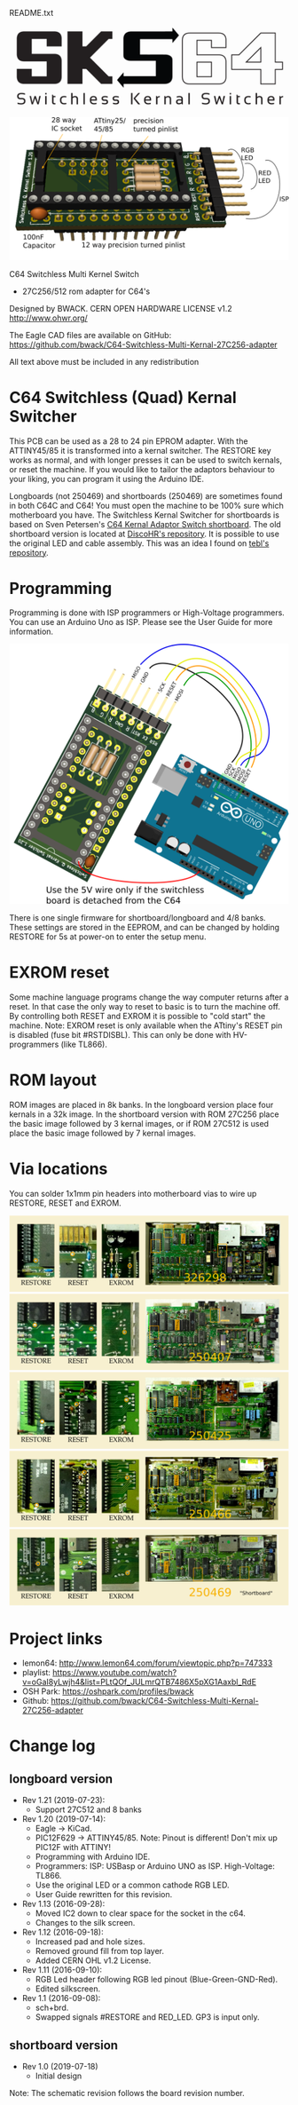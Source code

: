 README.txt

![logo](User&#32;Guide/media/SKS64-Logos-Ver2.png)

![3D_front](User&#32;Guide/media/Board_overview.png)

C64 Switchless Multi Kernel Switch
- 27C256/512 rom adapter for C64's

Designed by BWACK.
CERN OPEN HARDWARE LICENSE v1.2
http://www.ohwr.org/

The Eagle CAD files are available on GitHub:
https://github.com/bwack/C64-Switchless-Multi-Kernal-27C256-adapter

All text above must be included in any redistribution

# C64 Switchless (Quad) Kernal Switcher

This PCB can be used as a 28 to 24 pin EPROM adapter. With the ATTINY45/85 it is transformed into a kernal switcher. The RESTORE key works as normal, and with longer presses it can be used to switch kernals, or reset the machine. If you would like to tailor the adaptors behaviour to your liking, you can program it using the Arduino IDE.

Longboards (not 250469) and shortboards (250469) are sometimes found in both C64C and C64! You must open the machine to be 100% sure which motherboard you have. The Switchless Kernal Switcher for shortboards is based on Sven Petersen's [C64 Kernal Adaptor Switch shortboard](https://github.com/svenpetersen1965/C64-Kernal-Adaptor-Switch-short-board-). The old shortboard version is located at [DiscoHR's repository](https://github.com/discoHR/C64C-C128-multikernal-adapter). It is possible to use the original LED and cable assembly. This was an idea I found on [tebl's repository](https://github.com/tebl/C64-Kernal-Switcher).

# Programming
Programming is done with ISP programmers or High-Voltage programmers. You can use an Arduino Uno as ISP. Please see the User Guide for more information.

![3D_front](User&#32;Guide/media/programming_isp.png)

There is one single firmware for shortboard/longboard and 4/8 banks. These settings are stored in the EEPROM, and can be changed by holding RESTORE for 5s at power-on to enter the setup menu.

# EXROM reset
Some machine language programs change the way computer returns after a reset. In that case the only way to reset to basic is to turn the machine off. By controlling both RESET and EXROM it is possible to "cold start" the machine. Note: EXROM reset is only available when the ATtiny's RESET pin is disabled (fuse bit #RSTDISBL). This can only be done with HV-programmers (like TL866).

# ROM layout
ROM images are placed in 8k banks. In the longboard version place four kernals in a 32k image. In the shortboard version with ROM 27C256 place the basic image followed by 3 kernal images, or if ROM 27C512 is used place the basic image followed by 7 kernal images.

# Via locations
You can solder 1x1mm pin headers into motherboard vias to wire up RESTORE, RESET and EXROM.

![3D_front](User&#32;Guide/media/wiring_326298.png)
![3D_front](User&#32;Guide/media/wiring_250407.png)
![3D_front](User&#32;Guide/media/wiring_250425.png)
![3D_front](User&#32;Guide/media/wiring_250466.png)
![3D_front](User&#32;Guide/media/wiring_250469.png)

# Project links
- lemon64:  http://www.lemon64.com/forum/viewtopic.php?p=747333
- playlist: https://www.youtube.com/watch?v=oGaI8yLwjh4&list=PLtQOf_JULmrQTB7486X5pXG1Aaxbl_RdE
- OSH Park: https://oshpark.com/profiles/bwack
- Github:   https://github.com/bwack/C64-Switchless-Multi-Kernal-27C256-adapter

# Change log
## longboard version
- Rev 1.21 (2019-07-23):
  - Support 27C512 and 8 banks
- Rev 1.20 (2019-07-14):
  - Eagle -> KiCad.
  - PIC12F629 -> ATTINY45/85. Note: Pinout is different! Don't mix up PIC12F with ATTINY!
  - Programming with Arduino IDE.
  - Programmers: ISP: USBasp or Arduino UNO as ISP. High-Voltage: TL866.
  - Use the original LED or a common cathode RGB LED.
  - User Guide rewritten for this revision.
- Rev 1.13 (2016-09-28):
  - Moved IC2 down to clear space for the socket in the c64.
  - Changes to the silk screen.
- Rev 1.12 (2016-09-18):
  - Increased pad and hole sizes.
  - Removed ground fill from top layer.
  - Added CERN OHL v1.2 License.
- Rev 1.11 (2016-09-10):
  - RGB Led header following RGB led pinout (Blue-Green-GND-Red).
  - Edited silkscreen.
- Rev 1.1  (2016-09-08):
  - sch+brd.
  - Swapped signals #RESTORE and RED_LED. GP3 is input only.

## shortboard version
- Rev 1.0 (2019-07-18)
  - Initial design


Note: The schematic revision follows the board revision number.
